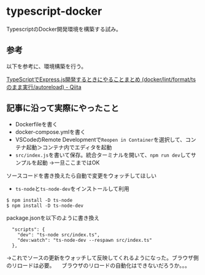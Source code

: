 # typescript-docker

TypescriptのDocker開発環境を構築する試み。

## 参考
以下を参考に、環境構築を行う。

[TypeScriptでExpress.js開発するときにやることまとめ (docker/lint/format/tsのまま実行/autoreload) - Qiita](https://qiita.com/techneconn/items/012bdf1b9ff3881546b3)

## 記事に沿って実際にやったこと

* Dockerfileを書く
* docker-compose.ymlを書く
* VSCodeのRemote Developmentで`Reopen in Container`を選択して、コンテナ起動＞コンテナ内でエディタを起動
* `src/index.js`を書いて保存。統合ターミナルを開いて、`npm run dev`してサンプルを起動
→一旦ここまではOK

ソースコードを書き換えたら自動で変更をウォッチしてほしい
* `ts-node`と`ts-node-dev`をインストールして利用

```
$ npm install -D ts-node
$ npm install -D ts-node-dev
```

package.jsonを以下のように書き換え
```
  "scripts": {
    "dev": "ts-node src/index.ts",
    "dev:watch": "ts-node-dev --respawn src/index.ts"
  },
```
→これでソースの更新をウォッチして反映してくれるようになった。ブラウザ側のリロードは必要。
　ブラウザのリロードの自動化はできないだろうか。。。
